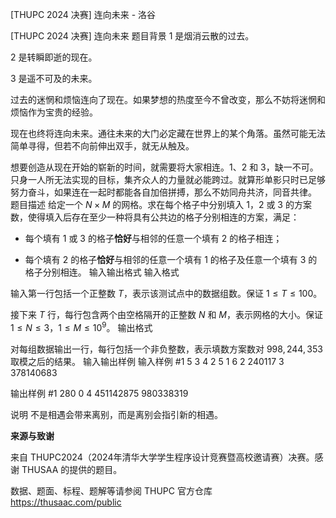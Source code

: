 



[THUPC 2024 决赛] 连向未来 - 洛谷














[THUPC 2024 决赛] 连向未来
题目背景
1 是烟消云散的过去。

2 是转瞬即逝的现在。

3 是遥不可及的未来。

过去的迷惘和烦恼连向了现在。如果梦想的热度至今不曾改变，那么不妨将迷惘和烦恼作为宝贵的经验。

现在也终将连向未来。通往未来的大门必定藏在世界上的某个角落。虽然可能无法简单寻得，但若不向前伸出双手，就无从触及。

想要创造从现在开始的崭新的时间，就需要将大家相连。1、2 和 3，缺一不可。只身一人所无法实现的目标，集齐众人的力量就必能跨过。就算形单影只时已足够努力奋斗，如果连在一起时都能各自加倍拼搏，那么不妨同舟共济，同音共律。
题目描述
给定一个 $N\times M$ 的网格。求在每个格子中分别填入 $1$，$2$ 或 $3$ 的方案数，使得填入后存在至少一种将具有公共边的格子分别相连的方案，满足：

- 每个填有 $1$ 或 $3$ 的格子**恰好**与相邻的任意一个填有 $2$ 的格子相连；

- 每个填有 $2$ 的格子**恰好**与相邻的任意一个填有 $1$ 的格子及任意一个填有 $3$ 的格子分别相连。
输入输出格式
输入格式

输入第一行包括一个正整数 $T$，表示该测试点中的数据组数。保证 $1\le T\le 100$。

接下来 $T$ 行，每行包含两个由空格隔开的正整数 $N$ 和 $M$，表示网格的大小。保证 $1\le N\le 3$，$1\le M\le 10^9$。
输出格式

对每组数据输出一行，每行包括一个非负整数，表示填数方案数对 $998,244,353$ 取模之后的结果。
输入输出样例
输入样例 #1
5
3 4
2 5
1 6
2 240117
3 378140683

输出样例 #1
280
0
4
451142875
980338319

说明
不是相遇会带来离别，而是离别会指引新的相遇。


**来源与致谢**

来自 THUPC2024（2024年清华大学学生程序设计竞赛暨高校邀请赛）决赛。感谢 THUSAA 的提供的题目。

数据、题面、标程、题解等请参阅 THUPC 官方仓库 <https://thusaac.com/public>






